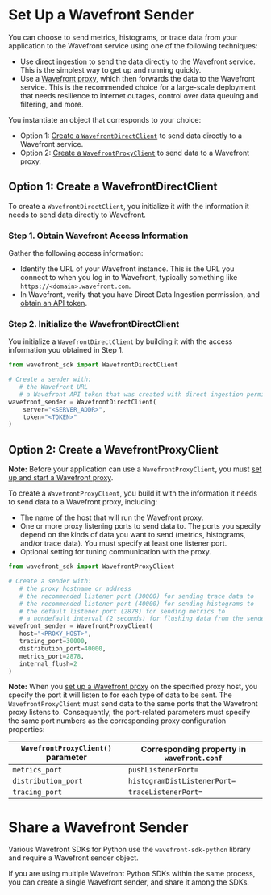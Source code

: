 # Set Up a Wavefront Sender
You can choose to send metrics, histograms, or trace data from your application to the Wavefront service using one of the following techniques:
* Use [direct ingestion](https://docs.wavefront.com/direct_ingestion.html) to send the data directly to the Wavefront service. This is the simplest way to get up and running quickly.
* Use a [Wavefront proxy](https://docs.wavefront.com/proxies.html), which then forwards the data to the Wavefront service. This is the recommended choice for a large-scale deployment that needs resilience to internet outages, control over data queuing and filtering, and more. 

You instantiate an object that corresponds to your choice:
* Option 1: [Create a `WavefrontDirectClient`](#option-1-create-a-wavefrontdirectclient) to send data directly to a Wavefront service.
* Option 2: [Create a `WavefrontProxyClient`](#option-2-create-a-wavefrontproxyclient) to send data to a Wavefront proxy.

## Option 1: Create a WavefrontDirectClient
To create a `WavefrontDirectClient`, you initialize it with the information it needs to send data directly to Wavefront.

### Step 1. Obtain Wavefront Access Information
Gather the following access information:

* Identify the URL of your Wavefront instance. This is the URL you connect to when you log in to Wavefront, typically something like `https://<domain>.wavefront.com`.
* In Wavefront, verify that you have Direct Data Ingestion permission, and [obtain an API token](http://docs.wavefront.com/wavefront_api.html#generating-an-api-token).

### Step 2. Initialize the WavefrontDirectClient
You initialize a `WavefrontDirectClient` by building it with the access information you obtained in Step 1.

```python
from wavefront_sdk import WavefrontDirectClient

# Create a sender with:
   # the Wavefront URL 
   # a Wavefront API token that was created with direct ingestion permission
wavefront_sender = WavefrontDirectClient(
    server="<SERVER_ADDR>",
    token="<TOKEN>"
)
```

## Option 2: Create a WavefrontProxyClient

**Note:** Before your application can use a `WavefrontProxyClient`, you must [set up and start a Wavefront proxy](https://github.com/wavefrontHQ/java/tree/master/proxy#set-up-a-wavefront-proxy).

To create a `WavefrontProxyClient`, you build it with the information it needs to send data to a Wavefront proxy, including:

* The name of the host that will run the Wavefront proxy.
* One or more proxy listening ports to send data to. The ports you specify depend on the kinds of data you want to send (metrics, histograms, and/or trace data). You must specify at least one listener port. 
* Optional setting for tuning communication with the proxy.


```python
from wavefront_sdk import WavefrontProxyClient

# Create a sender with:
   # the proxy hostname or address
   # the recommended listener port (30000) for sending trace data to 
   # the recommended listener port (40000) for sending histograms to 
   # the default listener port (2878) for sending metrics to 
   # a nondefault interval (2 seconds) for flushing data from the sender to the proxy. Default: 5 seconds
wavefront_sender = WavefrontProxyClient(
   host="<PROXY_HOST>",
   tracing_port=30000,
   distribution_port=40000,
   metrics_port=2878,
   internal_flush=2
)
```
 
**Note:** When you [set up a Wavefront proxy](https://github.com/wavefrontHQ/java/tree/master/proxy#set-up-a-wavefront-proxy) on the specified proxy host, you specify the port it will listen to for each type of data to be sent. The `WavefrontProxyClient` must send data to the same ports that the Wavefront proxy listens to. Consequently, the port-related parameters must specify the same port numbers as the corresponding proxy configuration properties: 

| `WavefrontProxyClient()` parameter | Corresponding property in `wavefront.conf` |
| ----- | -------- |
| `metrics_port` | `pushListenerPort=` |
| `distribution_port` | `histogramDistListenerPort=` |
| `tracing_port` | `traceListenerPort=` |
 
# Share a Wavefront Sender

Various Wavefront SDKs for Python use the `wavefront-sdk-python` library and require a Wavefront sender object.

If you are using multiple Wavefront Python SDKs within the same process, you can create a single Wavefront sender, and share it among the SDKs. 
 
<!--- 
For example, the following snippet shows how to use the same `WavefrontSender` when setting up the 
[wavefront-opentracing-sdk-python](https://github.com/wavefrontHQ/wavefront-opentracing-sdk-python) and 
XXX SDKs.
--->
